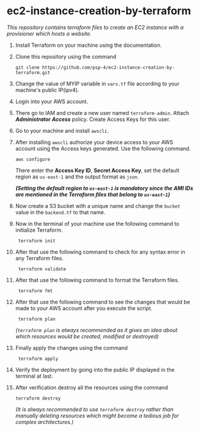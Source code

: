 # ec2-instance-creation-by-terraform
*This repository contains terraform files to create an EC2 instance with a provisioner which hosts a website.*

1. Install Terraform on your machine using the documentation.
2. Clone this repository using the command
   
   ```
   git clone https://github.com/psp-4/ec2-instance-creation-by-terraform.git
   ```
3. Change the value of MYIP variable in ```vars.tf``` file according to your machine's public IP(ipv4).
4. Login into your AWS account.
5. There go to IAM and create a new user named ```terraform-admin```. Attach ***Administrator Access*** policy. Create Access Keys for this user.
6. Go to your machine and install ```awscli```.
7. After installing ```awscli``` authorize your device access to your AWS account using the Access keys generated. Use the following command.
   ```
   aws configure
   ```
   There enter the **Access Key ID**, **Secret Access Key**, set the default region as ```us-east-1``` and the output format as ```json```.

   ***(Setting the default region to ```us-east-1``` is mandatory since the AMI IDs are mentioned in the Terraform files that belong to ```us-east-1```)***
8. Now create a S3 bucket with a unique name and change the ```bucket``` value in the ```backend.tf``` to that name.
9. Now in the terminal of your machine use the following command to initialize Terraform.
    ```
     terraform init
    ```
11. After that use the following command to check for any syntax error in any Terraform files.
    ```
     terraform validate
    ```
12. After that use the following command to format the Terraform files.
    ```
     terraform fmt
    ```
13. After that use the following command to see the changes that would be made to your AWS account after you execute the script.
    ```
     terraform plan
    ```
    *(```terraform plan``` is always recommended as it gives an idea about which resources would be created, modified or destroyed)*
13. Finally apply the changes using the command
    ```
     terraform apply
    ```
14. Verify the deployment by going into the public IP displayed in the terminal at last.
15. After verification destroy all the resources using the command

    ```
    terraform destroy
    ```
    *(It is always recommended to use ```terraform destroy``` rather than manually deleting resources which might become a tedious job for complex architectures.)*
